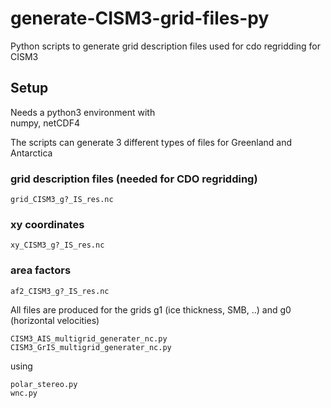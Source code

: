 # generate-CISM3-grid-files-py
Python scripts to generate grid description files used for cdo regridding for CISM3

## Setup
Needs a python3 environment with  
numpy, netCDF4

The scripts can generate 3 different types of files for Greenland and Antarctica

### grid description files (needed for CDO regridding)
  ```grid_CISM3_g?_IS_res.nc```
### xy coordinates 
  ```xy_CISM3_g?_IS_res.nc```
### area factors 
  ```af2_CISM3_g?_IS_res.nc```

All files are produced for the grids g1 (ice thickness, SMB, ..) and g0 (horizontal velocities)  

  ```CISM3_AIS_multigrid_generater_nc.py```  
  ```CISM3_GrIS_multigrid_generater_nc.py```  

using  

  ```polar_stereo.py```  
  ```wnc.py```  
